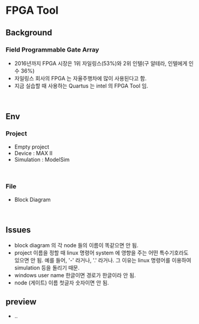 # FPGA Tool



## Background

### Field Programmable Gate Array
- 2016년까지 FPGA 시장은 1위 자일링스(53%)와 2위 인텔(구 알테라, 인텔에게 인수 36%)
- 자일링스 회사의 FPGA 는 자율주행차에 많이 사용된다고 함.
- 지금 실습할 때 사용하는 Quartus 는 intel 의 FPGA Tool 임.

<br>

## Env

### Project
- Empty project
- Device : MAX II
- Simulation : ModelSim

<br>

### File
- Block Diagram

<br>

## Issues

- block diagram 의 각 node 들의 이름이 똑같으면 안 됨.
- project 이름을 정할 때 linux 명령어 system 에 영향을 주는 어떤 특수기호라도 있으면 안 됨. 예를 들어, '-' 라거나, '.' 라거나. 그 이유는 linux 명령어를 이용하여 simulation 등을 돌리기 때문.
- windows user name 한글이면 경로가 한글이라 안 됨.
- node (게이트) 이름 첫글자 숫자이면 안 됨.



## preview

- ..


